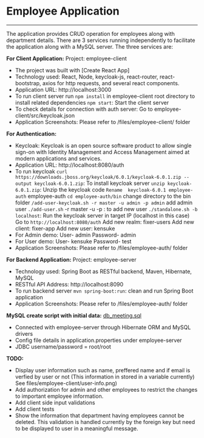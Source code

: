 # Employee Application
---

The application provides CRUD operation for employees along with department details. 
There are 3 services running independently to facilitate the application along with a MySQL server.
The three services are:

**For Client Application:** Project: employee-client
* The project was built with [Create React App]
* Technology used: React, Node, keycloak-js, react-router, react-bootstrap, axios for http requests, and several react components.
* Application URL: http://localhost:3000
* To run client server
run `npm install` in employee-client root directory to install related dependencies
`npm start`: Start the client server
* To check details for connection with auth server: Go to employee-client/src/keycloak.json
* Application Screenshots: Please refer to /files/employee-client/ folder

**For Authentication:**
* Keycloak: Keycloak is an open source software product to allow single sign-on with Identity Management and Access Management aimed at modern applications and services.
* Application URL: http://localhost:8080/auth
* To run keycloak
`curl https://downloads.jboss.org/keycloak/6.0.1/keycloak-6.0.1.zip --output keycloak-6.0.1.zip`: To install keycloak server
`unzip keycloak-6.0.1.zip`: Unzip the keycloak code
`Rename  keycloak-6.0.1 employee-auth`  employee-auth
`cd employee-auth/bin` change directory to the bin folder
`/add-user-keycloak.sh -r master -u admin -p admin` add admin user
`./add-user.sh` -r master -u <username> -p <password>: to add new user
`./standalone.sh -b localhost`: Run the keycloak server in target IP (localhost in this case)
Go to `http://localhost:8080/auth`
Add new realm: fixer-users
Add new client: fixer-app
Add new user: kensuke
* For Admin demo: User- admin Password- admin
* For User demo: User- kensuke Password- test
* Application Screenshots: Please refer to /files/employee-auth/ folder

**For Backend Application:** Project: employee-server
* Technology used: Spring Boot as RESTful backend, Maven, Hibernate, MySQL
* RESTful API Address: http://localhost:8090
* To run backend server
`mvn spring-boot:run`: clean and run Spring Boot application
* Application Screenshots: Please refer to /files/employee-auth/ folder

**MySQL create script with initial data:** [db_meeting.sql](files/db_meeting.sql)
* Connected with employee-server through Hibernate ORM and MySQL drivers
* Config file details in application.properties under employee-server
* JDBC username/password = root/root


**TODO:**
* Display user information such as name, preffered name and if email is verfied by user or not (This information in stored in a variable currently) See files/employee-client/user-info.png)
* Add authorization for admin and other employees to restrict the changes to important employee information.
* Add client side input validations
* Add client tests
* Show the information that department having employees cannot be deleted. This validation is handled currently by the foreign key but need to be displayed to user in a meaningful message.
